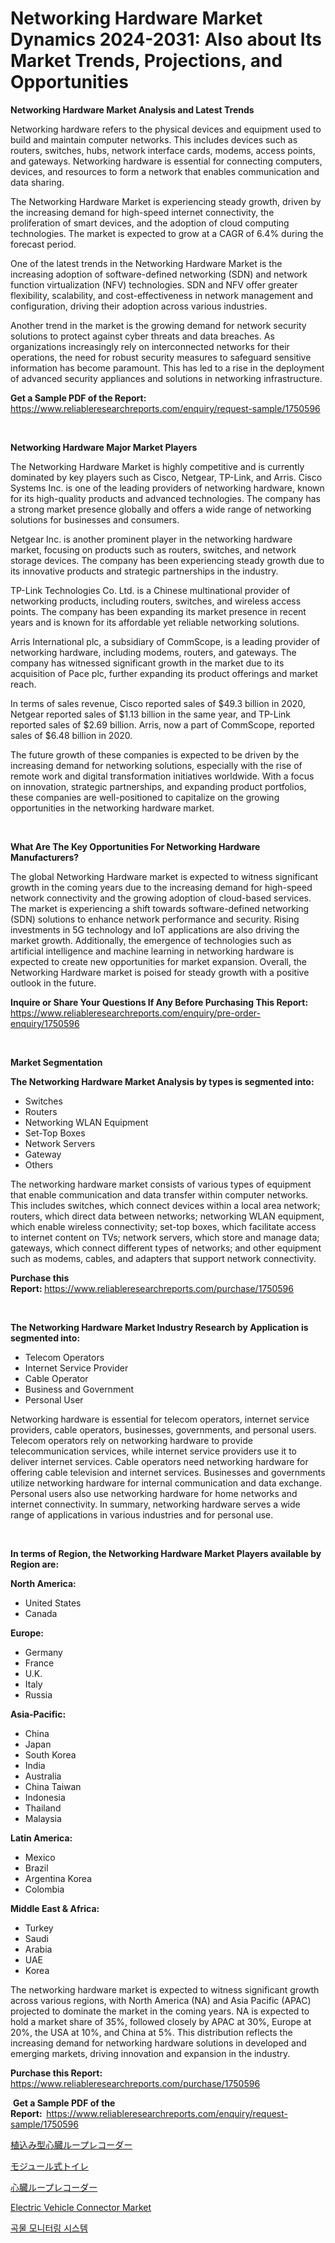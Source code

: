 <p><h1>Networking Hardware Market Dynamics 2024-2031: Also about Its Market Trends, Projections, and Opportunities</h1></p><p><strong>Networking Hardware Market Analysis and Latest Trends</strong></p>
<p><p>Networking hardware refers to the physical devices and equipment used to build and maintain computer networks. This includes devices such as routers, switches, hubs, network interface cards, modems, access points, and gateways. Networking hardware is essential for connecting computers, devices, and resources to form a network that enables communication and data sharing.</p><p>The Networking Hardware Market is experiencing steady growth, driven by the increasing demand for high-speed internet connectivity, the proliferation of smart devices, and the adoption of cloud computing technologies. The market is expected to grow at a CAGR of 6.4% during the forecast period.</p><p>One of the latest trends in the Networking Hardware Market is the increasing adoption of software-defined networking (SDN) and network function virtualization (NFV) technologies. SDN and NFV offer greater flexibility, scalability, and cost-effectiveness in network management and configuration, driving their adoption across various industries.</p><p>Another trend in the market is the growing demand for network security solutions to protect against cyber threats and data breaches. As organizations increasingly rely on interconnected networks for their operations, the need for robust security measures to safeguard sensitive information has become paramount. This has led to a rise in the deployment of advanced security appliances and solutions in networking infrastructure.</p></p>
<p><strong>Get a Sample PDF of the Report:&nbsp;</strong> <a href="https://www.reliableresearchreports.com/enquiry/request-sample/1750596">https://www.reliableresearchreports.com/enquiry/request-sample/1750596</a></p>
<p>&nbsp;</p>
<p><strong>Networking Hardware Major Market Players</strong></p>
<p><p>The Networking Hardware Market is highly competitive and is currently dominated by key players such as Cisco, Netgear, TP-Link, and Arris. Cisco Systems Inc. is one of the leading providers of networking hardware, known for its high-quality products and advanced technologies. The company has a strong market presence globally and offers a wide range of networking solutions for businesses and consumers.</p><p>Netgear Inc. is another prominent player in the networking hardware market, focusing on products such as routers, switches, and network storage devices. The company has been experiencing steady growth due to its innovative products and strategic partnerships in the industry.</p><p>TP-Link Technologies Co. Ltd. is a Chinese multinational provider of networking products, including routers, switches, and wireless access points. The company has been expanding its market presence in recent years and is known for its affordable yet reliable networking solutions.</p><p>Arris International plc, a subsidiary of CommScope, is a leading provider of networking hardware, including modems, routers, and gateways. The company has witnessed significant growth in the market due to its acquisition of Pace plc, further expanding its product offerings and market reach.</p><p>In terms of sales revenue, Cisco reported sales of $49.3 billion in 2020, Netgear reported sales of $1.13 billion in the same year, and TP-Link reported sales of $2.69 billion. Arris, now a part of CommScope, reported sales of $6.48 billion in 2020.</p><p>The future growth of these companies is expected to be driven by the increasing demand for networking solutions, especially with the rise of remote work and digital transformation initiatives worldwide. With a focus on innovation, strategic partnerships, and expanding product portfolios, these companies are well-positioned to capitalize on the growing opportunities in the networking hardware market.</p></p>
<p>&nbsp;</p>
<p><strong>What Are The Key Opportunities For Networking Hardware Manufacturers?</strong></p>
<p><p>The global Networking Hardware market is expected to witness significant growth in the coming years due to the increasing demand for high-speed network connectivity and the growing adoption of cloud-based services. The market is experiencing a shift towards software-defined networking (SDN) solutions to enhance network performance and security. Rising investments in 5G technology and IoT applications are also driving the market growth. Additionally, the emergence of technologies such as artificial intelligence and machine learning in networking hardware is expected to create new opportunities for market expansion. Overall, the Networking Hardware market is poised for steady growth with a positive outlook in the future.</p></p>
<p><strong>Inquire or Share Your Questions If Any Before Purchasing This Report:</strong> <a href="https://www.reliableresearchreports.com/enquiry/pre-order-enquiry/1750596">https://www.reliableresearchreports.com/enquiry/pre-order-enquiry/1750596</a></p>
<p>&nbsp;</p>
<p><strong>Market Segmentation</strong></p>
<p><strong>The Networking Hardware Market Analysis by types is segmented into:</strong></p>
<p><ul><li>Switches</li><li>Routers</li><li>Networking WLAN Equipment</li><li>Set-Top Boxes</li><li>Network Servers</li><li>Gateway</li><li>Others</li></ul></p>
<p><p>The networking hardware market consists of various types of equipment that enable communication and data transfer within computer networks. This includes switches, which connect devices within a local area network; routers, which direct data between networks; networking WLAN equipment, which enable wireless connectivity; set-top boxes, which facilitate access to internet content on TVs; network servers, which store and manage data; gateways, which connect different types of networks; and other equipment such as modems, cables, and adapters that support network connectivity.</p></p>
<p><strong>Purchase this Report:&nbsp;</strong><a href="https://www.reliableresearchreports.com/purchase/1750596">https://www.reliableresearchreports.com/purchase/1750596</a></p>
<p>&nbsp;</p>
<p><strong>The Networking Hardware Market Industry Research by Application is segmented into:</strong></p>
<p><ul><li>Telecom Operators</li><li>Internet Service Provider</li><li>Cable Operator</li><li>Business and Government</li><li>Personal User</li></ul></p>
<p><p>Networking hardware is essential for telecom operators, internet service providers, cable operators, businesses, governments, and personal users. Telecom operators rely on networking hardware to provide telecommunication services, while internet service providers use it to deliver internet services. Cable operators need networking hardware for offering cable television and internet services. Businesses and governments utilize networking hardware for internal communication and data exchange. Personal users also use networking hardware for home networks and internet connectivity. In summary, networking hardware serves a wide range of applications in various industries and for personal use.</p></p>
<p>&nbsp;</p>
<p><strong>In terms of Region, the Networking Hardware Market Players available by Region are:</strong></p>
<p>
    <p> <strong> North America: </strong>
        <ul>
            <li>United States</li>
            <li>Canada</li>
        </ul>
        </p> 
    <p> <strong> Europe: </strong>
        <ul>
            <li>Germany</li>
            <li>France</li>
            <li>U.K.</li>
            <li>Italy</li>
            <li>Russia</li>
        </ul>
        </p> 
    <p> <strong> Asia-Pacific: </strong>
        <ul>
            <li>China</li>
            <li>Japan</li>
            <li>South Korea</li>
            <li>India</li>
            <li>Australia</li>
            <li>China Taiwan</li>
            <li>Indonesia</li>
            <li>Thailand</li>
            <li>Malaysia</li>
        </ul>
        </p> 
    <p> <strong> Latin America: </strong>
        <ul>
            <li>Mexico</li>
            <li>Brazil</li>
            <li>Argentina Korea</li>
            <li>Colombia</li>
        </ul>
        </p> 
    <p> <strong> Middle East & Africa: </strong>
        <ul>
            <li>Turkey</li>
            <li>Saudi</li>
            <li>Arabia</li>
            <li>UAE</li>
            <li>Korea</li>
        </ul>
    </p>
    </p>
<p><p>The networking hardware market is expected to witness significant growth across various regions, with North America (NA) and Asia Pacific (APAC) projected to dominate the market in the coming years. NA is expected to hold a market share of 35%, followed closely by APAC at 30%, Europe at 20%, the USA at 10%, and China at 5%. This distribution reflects the increasing demand for networking hardware solutions in developed and emerging markets, driving innovation and expansion in the industry.</p></p>
<p><strong>Purchase this Report: </strong><a href="https://www.reliableresearchreports.com/purchase/1750596">https://www.reliableresearchreports.com/purchase/1750596</a></p>
<p>&nbsp;<strong>Get a Sample PDF of the Report:&nbsp;&nbsp;</strong><a href="https://www.reliableresearchreports.com/enquiry/request-sample/1750596">https://www.reliableresearchreports.com/enquiry/request-sample/1750596</a></p>
<p><strong></strong></p>
<p><p><a href="https://github.com/hwbcz413288296/Market-Research-Report-List-1/blob/main/830840910111.md">植込み型心臓ループレコーダー</a></p><p><a href="https://medium.com/@zackaryhalvorson2023/%E3%83%A2%E3%82%B8%E3%83%A5%E3%83%A9%E3%83%BC%E3%83%88%E3%82%A4%E3%83%AC%E5%B8%82%E5%A0%B4-%E7%A8%AE%E9%A1%9E-%E7%94%A8%E9%80%94-%E5%9C%B0%E7%90%86%E3%81%AB%E3%82%88%E3%82%8B%E5%8C%85%E6%8B%AC%E7%9A%84%E3%81%AA%E8%A9%95%E4%BE%A1-b310403b3a62">モジュール式トイレ</a></p><p><a href="https://github.com/efcvopdgkdx128/Market-Research-Report-List-1/blob/main/161188510110.md">心臓ループレコーダー</a></p><p><a href="https://issuu.com/reportprime-2/docs/electric-vehicle-connector-market-size-2030.pptx">Electric Vehicle Connector Market</a></p><p><a href="https://github.com/bunxhcci35271755/Market-Research-Report-List-1/blob/main/42074329502.md">곡물 모니터링 시스템</a></p></p>